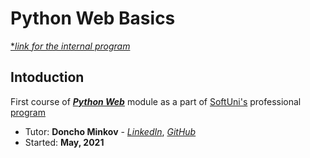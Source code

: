 # Python Web Basics
[**link for the internal program*](https://softuni.bg/trainings/3355/python-web-basics-may-2021/internal)

## Intoduction
First course of [***Python Web***](https://softuni.bg/modules/75/python-web/1286) module as a part of [SoftUni's](https://softuni.bg/) professional [program](https://softuni.bg/curriculum)

- Tutor: **Doncho Minkov**  -  [*LinkedIn*](https://www.linkedin.com/in/donchominkov/), [*GitHub*](https://github.com/Minkov)
- Started: **May, 2021**
